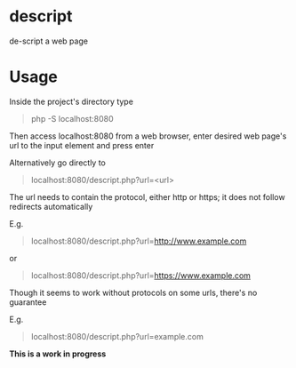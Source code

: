 # descript
de-script a web page


# Usage
Inside the project's directory type

> php -S localhost:8080

Then access localhost:8080 from a web browser, enter desired web page's url to the input element and press enter

Alternatively go directly to

> localhost:8080/descript.php?url=\<url\>

The url needs to contain the protocol, either http or https; it does not follow redirects automatically

E.g.

> localhost:8080/descript.php?url=http://www.example.com

or

> localhost:8080/descript.php?url=https://www.example.com

Though it seems to work without protocols on some urls, there's no guarantee

E.g.

> localhost:8080/descript.php?url=example.com

**This is a work in progress**
